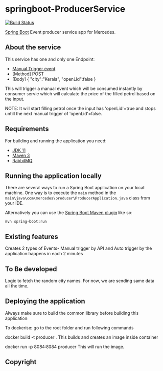 # springboot-ProducerService

[![Build Status](https://travis-ci.org/codecentric/springboot-sample-app.svg?branch=master)](https://travis-ci.org/codecentric/springboot-sample-app)

 [Spring Boot](http://projects.spring.io/spring-boot/) Event producer service app for Mercedes.

## About the service

This service has one and only one Endpoint:

- [Manual Trigger event](https:/{host:port}/mercedes/v1/fuel)
- [Method] POST
- [Body]
{
    "city":"Kerala",
    "openLid":false
}

This will trigger a manual event which will be consumed instantly by consumer servie which will calculate the price of the filled petrol based on the input. 

NOTE: It will start filling petrol once the input has 'openLid'=true and stops untill the next manual trigger of 'openLid'=false.

## Requirements

For building and running the application you need:

- [JDK 11](https://www.oracle.com/java/technologies/javase-jdk11-downloads.html)
- [Maven 3](https://maven.apache.org)
- [RabbitMQ](https://www.rabbitmq.com/download.html)

## Running the application locally

There are several ways to run a Spring Boot application on your local machine. One way is to execute the `main` method in the `main\java\com\mercedes\producer\ProducerApplication.java` class from your IDE.

Alternatively you can use the [Spring Boot Maven plugin](https://docs.spring.io/spring-boot/docs/current/reference/html/build-tool-plugins-maven-plugin.html) like so:

```shell
mvn spring-boot:run
```

## Existing features

Creates 2 types of Events- Manual trigger by API  and Auto trigger by the application happens in each 2 minutes

## To Be developed

Logic to fetch the random city names. For now, we are sending same data all the time.

## Deploying the application

Always make sure to build the common library before building this application

To dockerise:
go to the root folder and run following commands

docker build -t producer .
This builds and creates an image inside container

docker run -p 8084:8084 producer
This will run the image.

## Copyright
